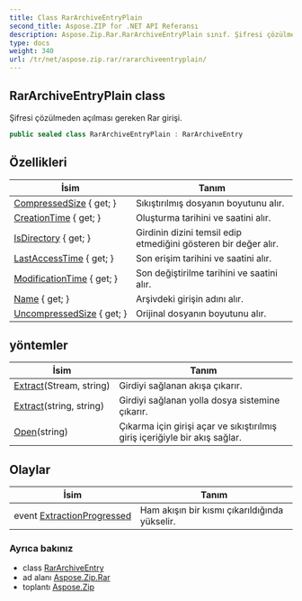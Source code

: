 ```yaml
---
title: Class RarArchiveEntryPlain
second_title: Aspose.ZIP for .NET API Referansı
description: Aspose.Zip.Rar.RarArchiveEntryPlain sınıf. Şifresi çözülmeden açılması gereken Rar girişi.
type: docs
weight: 340
url: /tr/net/aspose.zip.rar/rararchiveentryplain/
---
```

## RarArchiveEntryPlain class

Şifresi çözülmeden açılması gereken Rar girişi.

```csharp
public sealed class RarArchiveEntryPlain : RarArchiveEntry
```

## Özellikleri

| İsim | Tanım |
| --- | --- |
| [CompressedSize](../../aspose.zip.rar/rararchiveentry/compressedsize/) { get; } | Sıkıştırılmış dosyanın boyutunu alır. |
| [CreationTime](../../aspose.zip.rar/rararchiveentry/creationtime/) { get; } | Oluşturma tarihini ve saatini alır. |
| [IsDirectory](../../aspose.zip.rar/rararchiveentry/isdirectory/) { get; } | Girdinin dizini temsil edip etmediğini gösteren bir değer alır. |
| [LastAccessTime](../../aspose.zip.rar/rararchiveentry/lastaccesstime/) { get; } | Son erişim tarihini ve saatini alır. |
| [ModificationTime](../../aspose.zip.rar/rararchiveentry/modificationtime/) { get; } | Son değiştirilme tarihini ve saatini alır. |
| [Name](../../aspose.zip.rar/rararchiveentry/name/) { get; } | Arşivdeki girişin adını alır. |
| [UncompressedSize](../../aspose.zip.rar/rararchiveentry/uncompressedsize/) { get; } | Orijinal dosyanın boyutunu alır. |

## yöntemler

| İsim | Tanım |
| --- | --- |
| [Extract](../../aspose.zip.rar/rararchiveentry/extract/)(Stream, string) | Girdiyi sağlanan akışa çıkarır. |
| [Extract](../../aspose.zip.rar/rararchiveentry/extract/)(string, string) | Girdiyi sağlanan yolla dosya sistemine çıkarır. |
| [Open](../../aspose.zip.rar/rararchiveentry/open/)(string) | Çıkarma için girişi açar ve sıkıştırılmış giriş içeriğiyle bir akış sağlar. |

## Olaylar

| İsim | Tanım |
| --- | --- |
| event [ExtractionProgressed](../../aspose.zip.rar/rararchiveentry/extractionprogressed/) | Ham akışın bir kısmı çıkarıldığında yükselir. |

### Ayrıca bakınız

* class [RarArchiveEntry](../rararchiveentry/)
* ad alanı [Aspose.Zip.Rar](../../aspose.zip.rar/)
* toplantı [Aspose.Zip](../../)


